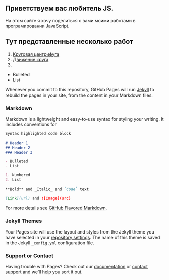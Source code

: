 ## Приветствуем вас любитель JS.

На этом сайте я хочу поделиться с вами моими работами в програмировании JavaScript.
## Тут представленные несколько работ
 1. [Круговая центрифуга](https://lordostom.github.io/project/ellipseMove/) 
 2. [Движение круга](https://lordostom.github.io/project/erzaem/)
 3.
 

- Bulleted
- List

Whenever you commit to this repository, GitHub Pages will run [Jekyll](https://jekyllrb.com/) to rebuild the pages in your site, from the content in your Markdown files.

### Markdown

Markdown is a lightweight and easy-to-use syntax for styling your writing. It includes conventions for

```markdown
Syntax highlighted code block

# Header 1
## Header 2
### Header 3

- Bulleted
- List

1. Numbered
2. List

**Bold** and _Italic_ and `Code` text

[Link](url) and ![Image](src)
```

For more details see [GitHub Flavored Markdown](https://guides.github.com/features/mastering-markdown/).

### Jekyll Themes

Your Pages site will use the layout and styles from the Jekyll theme you have selected in your [repository settings](https://github.com/lordostom/lordostom.github.io/settings). The name of this theme is saved in the Jekyll `_config.yml` configuration file.

### Support or Contact

Having trouble with Pages? Check out our [documentation](https://help.github.com/categories/github-pages-basics/) or [contact support](https://github.com/contact) and we’ll help you sort it out.
